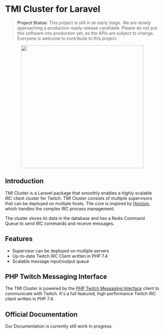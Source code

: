 # TMI Cluster for Laravel

> **Project Status**: This project is still in an early stage. We are slowly approaching a production ready release candidate. Please do not put this software into production yet, as the APIs are subject to change. Everyone is welcome to contribute to this project.

<p align="center">
  <img height="400" src="https://fa-cdn.bitinflow.com/images/chrome_2020-10-12_17-53-36.png">
</p>

## Introduction

TMI Cluster is a Laravel package that smoothly enables a highly scalable IRC client cluster for Twitch. TMI Cluster consists of multiple supervisors that can be deployed on multiple hosts. The core is inspired by [Horizon](https://github.com/laravel/horizon), which handles the complex IRC process management.

The cluster stores its data in the database and has a Redis Command Queue to send IRC commands and receive messages.

## Features

- Supervisor can be deployed on multiple servers
- Up-to-date Twitch IRC Client written in PHP 7.4
- Scalable message input/output queue

## PHP Twitch Messaging Interface

The TMI Cluster is powered by the [PHP Twitch Messaging Interface](https://github.com/ghostzero/tmi) client to communicate with Twitch. It's a full featured, high performance Twitch IRC client written in PHP 7.4. 

## Official Documentation

Our Documentation is currently still work in progress.

